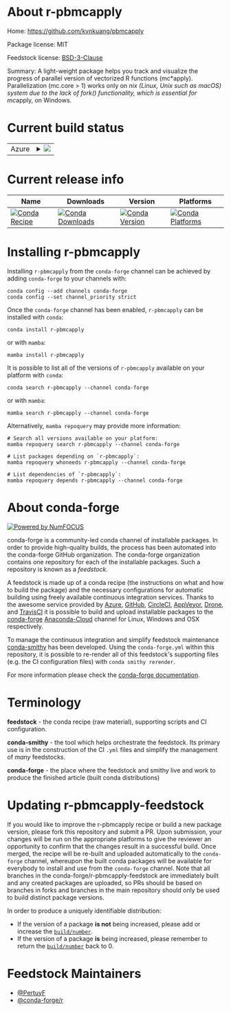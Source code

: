 About r-pbmcapply
=================

Home: https://github.com/kvnkuang/pbmcapply

Package license: MIT

Feedstock license: [BSD-3-Clause](https://github.com/conda-forge/r-pbmcapply-feedstock/blob/main/LICENSE.txt)

Summary: A light-weight package helps you track and visualize the progress of parallel version of vectorized R functions (mc*apply). Parallelization (mc.core > 1) works only on *nix (Linux, Unix such as macOS) system due to the lack of fork() functionality, which is essential for mc*apply, on Windows.

Current build status
====================


<table>
    
  <tr>
    <td>Azure</td>
    <td>
      <details>
        <summary>
          <a href="https://dev.azure.com/conda-forge/feedstock-builds/_build/latest?definitionId=6821&branchName=main">
            <img src="https://dev.azure.com/conda-forge/feedstock-builds/_apis/build/status/r-pbmcapply-feedstock?branchName=main">
          </a>
        </summary>
        <table>
          <thead><tr><th>Variant</th><th>Status</th></tr></thead>
          <tbody><tr>
              <td>linux_64_r_base4.1</td>
              <td>
                <a href="https://dev.azure.com/conda-forge/feedstock-builds/_build/latest?definitionId=6821&branchName=main">
                  <img src="https://dev.azure.com/conda-forge/feedstock-builds/_apis/build/status/r-pbmcapply-feedstock?branchName=main&jobName=linux&configuration=linux_64_r_base4.1" alt="variant">
                </a>
              </td>
            </tr><tr>
              <td>linux_64_r_base4.2</td>
              <td>
                <a href="https://dev.azure.com/conda-forge/feedstock-builds/_build/latest?definitionId=6821&branchName=main">
                  <img src="https://dev.azure.com/conda-forge/feedstock-builds/_apis/build/status/r-pbmcapply-feedstock?branchName=main&jobName=linux&configuration=linux_64_r_base4.2" alt="variant">
                </a>
              </td>
            </tr><tr>
              <td>osx_64_r_base4.1</td>
              <td>
                <a href="https://dev.azure.com/conda-forge/feedstock-builds/_build/latest?definitionId=6821&branchName=main">
                  <img src="https://dev.azure.com/conda-forge/feedstock-builds/_apis/build/status/r-pbmcapply-feedstock?branchName=main&jobName=osx&configuration=osx_64_r_base4.1" alt="variant">
                </a>
              </td>
            </tr><tr>
              <td>osx_64_r_base4.2</td>
              <td>
                <a href="https://dev.azure.com/conda-forge/feedstock-builds/_build/latest?definitionId=6821&branchName=main">
                  <img src="https://dev.azure.com/conda-forge/feedstock-builds/_apis/build/status/r-pbmcapply-feedstock?branchName=main&jobName=osx&configuration=osx_64_r_base4.2" alt="variant">
                </a>
              </td>
            </tr><tr>
              <td>win_64</td>
              <td>
                <a href="https://dev.azure.com/conda-forge/feedstock-builds/_build/latest?definitionId=6821&branchName=main">
                  <img src="https://dev.azure.com/conda-forge/feedstock-builds/_apis/build/status/r-pbmcapply-feedstock?branchName=main&jobName=win&configuration=win_64_" alt="variant">
                </a>
              </td>
            </tr>
          </tbody>
        </table>
      </details>
    </td>
  </tr>
</table>

Current release info
====================

| Name | Downloads | Version | Platforms |
| --- | --- | --- | --- |
| [![Conda Recipe](https://img.shields.io/badge/recipe-r--pbmcapply-green.svg)](https://anaconda.org/conda-forge/r-pbmcapply) | [![Conda Downloads](https://img.shields.io/conda/dn/conda-forge/r-pbmcapply.svg)](https://anaconda.org/conda-forge/r-pbmcapply) | [![Conda Version](https://img.shields.io/conda/vn/conda-forge/r-pbmcapply.svg)](https://anaconda.org/conda-forge/r-pbmcapply) | [![Conda Platforms](https://img.shields.io/conda/pn/conda-forge/r-pbmcapply.svg)](https://anaconda.org/conda-forge/r-pbmcapply) |

Installing r-pbmcapply
======================

Installing `r-pbmcapply` from the `conda-forge` channel can be achieved by adding `conda-forge` to your channels with:

```
conda config --add channels conda-forge
conda config --set channel_priority strict
```

Once the `conda-forge` channel has been enabled, `r-pbmcapply` can be installed with `conda`:

```
conda install r-pbmcapply
```

or with `mamba`:

```
mamba install r-pbmcapply
```

It is possible to list all of the versions of `r-pbmcapply` available on your platform with `conda`:

```
conda search r-pbmcapply --channel conda-forge
```

or with `mamba`:

```
mamba search r-pbmcapply --channel conda-forge
```

Alternatively, `mamba repoquery` may provide more information:

```
# Search all versions available on your platform:
mamba repoquery search r-pbmcapply --channel conda-forge

# List packages depending on `r-pbmcapply`:
mamba repoquery whoneeds r-pbmcapply --channel conda-forge

# List dependencies of `r-pbmcapply`:
mamba repoquery depends r-pbmcapply --channel conda-forge
```


About conda-forge
=================

[![Powered by
NumFOCUS](https://img.shields.io/badge/powered%20by-NumFOCUS-orange.svg?style=flat&colorA=E1523D&colorB=007D8A)](https://numfocus.org)

conda-forge is a community-led conda channel of installable packages.
In order to provide high-quality builds, the process has been automated into the
conda-forge GitHub organization. The conda-forge organization contains one repository
for each of the installable packages. Such a repository is known as a *feedstock*.

A feedstock is made up of a conda recipe (the instructions on what and how to build
the package) and the necessary configurations for automatic building using freely
available continuous integration services. Thanks to the awesome service provided by
[Azure](https://azure.microsoft.com/en-us/services/devops/), [GitHub](https://github.com/),
[CircleCI](https://circleci.com/), [AppVeyor](https://www.appveyor.com/),
[Drone](https://cloud.drone.io/welcome), and [TravisCI](https://travis-ci.com/)
it is possible to build and upload installable packages to the
[conda-forge](https://anaconda.org/conda-forge) [Anaconda-Cloud](https://anaconda.org/)
channel for Linux, Windows and OSX respectively.

To manage the continuous integration and simplify feedstock maintenance
[conda-smithy](https://github.com/conda-forge/conda-smithy) has been developed.
Using the ``conda-forge.yml`` within this repository, it is possible to re-render all of
this feedstock's supporting files (e.g. the CI configuration files) with ``conda smithy rerender``.

For more information please check the [conda-forge documentation](https://conda-forge.org/docs/).

Terminology
===========

**feedstock** - the conda recipe (raw material), supporting scripts and CI configuration.

**conda-smithy** - the tool which helps orchestrate the feedstock.
                   Its primary use is in the construction of the CI ``.yml`` files
                   and simplify the management of *many* feedstocks.

**conda-forge** - the place where the feedstock and smithy live and work to
                  produce the finished article (built conda distributions)


Updating r-pbmcapply-feedstock
==============================

If you would like to improve the r-pbmcapply recipe or build a new
package version, please fork this repository and submit a PR. Upon submission,
your changes will be run on the appropriate platforms to give the reviewer an
opportunity to confirm that the changes result in a successful build. Once
merged, the recipe will be re-built and uploaded automatically to the
`conda-forge` channel, whereupon the built conda packages will be available for
everybody to install and use from the `conda-forge` channel.
Note that all branches in the conda-forge/r-pbmcapply-feedstock are
immediately built and any created packages are uploaded, so PRs should be based
on branches in forks and branches in the main repository should only be used to
build distinct package versions.

In order to produce a uniquely identifiable distribution:
 * If the version of a package **is not** being increased, please add or increase
   the [``build/number``](https://docs.conda.io/projects/conda-build/en/latest/resources/define-metadata.html#build-number-and-string).
 * If the version of a package **is** being increased, please remember to return
   the [``build/number``](https://docs.conda.io/projects/conda-build/en/latest/resources/define-metadata.html#build-number-and-string)
   back to 0.

Feedstock Maintainers
=====================

* [@PertuyF](https://github.com/PertuyF/)
* [@conda-forge/r](https://github.com/conda-forge/r/)

